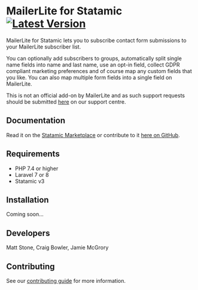# MailerLite for Statamic [![Latest Version](https://img.shields.io/github/release/siterig/statamic-mailerlite.svg?style=flat-square)](https://github.com/siterig/statamic-mailerlite/releases)

MailerLite for Statamic lets you to subscribe contact form submissions to your MailerLite subscriber list.

You can optionally add subscribers to groups, automatically split single name fields into name and last name, use an opt-in field, collect GDPR compliant marketing preferences and of course map any custom fields that you like. You can also map multiple form fields into a single field on MailerLite.

This is not an official add-on by MailerLite and as such support requests should be submitted [here](https://rockandscissor.atlassian.net/servicedesk/customer/portal/2) on our support centre.

## Documentation

Read it on the [Statamic Marketplace](https://statamic.com/addons/statamic/mailerlite/docs) or contribute to it [here on GitHub](DOCUMENTATION.md).

## Requirements

* PHP 7.4 or higher
* Laravel 7 or 8
* Statamic v3

## Installation

Coming soon...

## Developers

Matt Stone, Craig Bowler, Jamie McGrory

## Contributing

See our [contributing guide](https://github.com/siterig/mailerlite/blob/master/CONTRIBUTING.md) for more information.
